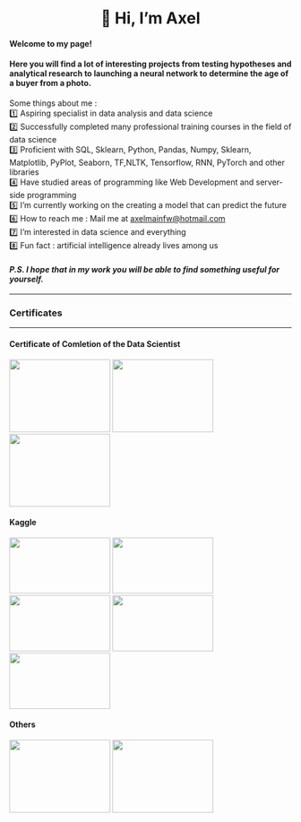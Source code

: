 <div align="center"> <h1>👋 Hi, I’m Axel </div>

#### Welcome to my page!
#### Here you will find a lot of interesting projects from testing hypotheses and analytical research to launching a neural network to determine the age of a buyer from a photo.

Some things about me :<br>
1️⃣ Aspiring specialist in data analysis and data science<br>
2️⃣ Successfully completed many professional training courses in the field of data science <br>
3️⃣ Proficient with SQL, Sklearn, Python, Pandas, Numpy, Sklearn, Matplotlib, PyPlot, Seaborn, TF,NLTK, Tensorflow, RNN, PyTorch and other libraries <br>
4️⃣ Have studied areas of programming like Web Development and server-side programming <br>
5️⃣ I’m currently working on the creating a model that can predict the future  <br>
6️⃣ How to reach me : Mail me at <a href="axelmainfw@hotmail.com">axelmainfw@hotmail.com</a><br>
7️⃣ I’m interested in data science and everything <br>
8️⃣ Fun fact : artificial intelligence already lives among us<br>
#### <i> P.S. I hope that in my work you will be able to find something useful for yourself.</i>

<hr>
  
### Certificates 
----
  
#### Certificate of Comletion of the Data Scientist
<div> <img src="https://user-images.githubusercontent.com/76148212/123128964-3ff08200-d454-11eb-931d-4c5a32672c77.png" width="180" height="130">
<img src="https://user-images.githubusercontent.com/76148212/123129094-5ac2f680-d454-11eb-8e3c-40f3c4e19d61.png" width="180" height="130">
<img src="https://user-images.githubusercontent.com/76148212/123132071-ff463800-d456-11eb-8603-1755646220ea.png" width="180" height="130"> 

#### Kaggle
<div> 
<img src="https://user-images.githubusercontent.com/76148212/123130268-50edc300-d455-11eb-9b66-a2a210b828b6.png" width="180" height="100">
<img src="https://user-images.githubusercontent.com/76148212/123130332-5cd98500-d455-11eb-9a70-0629deccd450.png" width="180" height="100">
<img src="https://user-images.githubusercontent.com/76148212/123130370-6531c000-d455-11eb-994b-6aee10e3d02f.png" width="180" height="100">
<img src="https://user-images.githubusercontent.com/76148212/123130412-7084eb80-d455-11eb-8be8-9bbb0e107808.png" width="180" height="100">
<img src="https://user-images.githubusercontent.com/76148212/123130491-78dd2680-d455-11eb-870f-b3ee25d05be3.png" width="180" height="100"> 
</div>

#### Others
<img src="https://user-images.githubusercontent.com/76148212/123131074-06207b00-d456-11eb-997e-e8855228d399.png" width="180" height="130">
<img src="https://user-images.githubusercontent.com/76148212/123129565-b7261600-d454-11eb-8d50-9c26910adaed.png" width="180" height="130"></div>


[logo]: http://www.google.com/images/logo.gif
[google]: http://www.google.com/ "щелкните, чтобы посетить Google.com"


<!---
AxelVas/AxelVas is a ✨ special ✨ repository because its `README.md` (this file) appears on your GitHub profile.
You can click the Preview link to take a look at your changes.
--->
